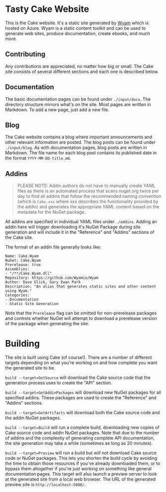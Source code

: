 # Tasty Cake Website

This is the Cake website. It's a static site generated by [Wyam](http://wyam.io) which is hosted on Azure. Wyam is a static content toolkit and can be used to generate web sites, produce documentation, create ebooks, and much more.

## Contributing

Any contributions are appreciated, no matter how big or small. The Cake site consists of several different sections and each one is described below.

## Documentation

The basic documentation pages can be found under `./input/docs`. The directory structure mirrors what's on the site. Most pages are written in Markdown. To add a new page, just add a new file.

## Blog

The Cake website contains a blog where important announcements and other relevant information are posted. The blog posts can be found under `./input/blog`. As with documentation pages, blog posts are written in Markdown. The file name for each blog post contains its published date in the format `YYYY-MM-DD-title.md`.

## Addins

> PLEASE NOTE: Addin authors do not have to manually create YAML files as there is an automated process that scans nuget.org twice per day to find all addins that follow the recommended naming convention (which is `Cake.xxx` where xxx describes the functionality provided by the addin) and generates the appropriate YAML content based on the metadata for the NuGet package.

All addins are specified in individual YAML files under `./addins`. Adding an addin here will trigger downloading it's NuGet Package during site generation and will include it in the "Reference" and "Addins" sections of the Cake site.

The format of an addin file generally looks like:

```
Name: Cake.Wyam
NuGet: Cake.Wyam
Prerelease: true
Assemblies:
- "/**/Cake.Wyam.dll"
Repository: https://github.com/Wyamio/Wyam
Author: Dave Glick, Gary Ewan Park
Description: "An alias that generates static sites and other content using Wyam."
Categories:
- Documentation
- Static Site Generation
```

Note that the `Prerelease` flag can be omitted for non-prerelease packages and controls whether NuGet will attempt to download a prerelease version of the package when generating the site.

# Building

The site is built using Cake (of course!). There are a number of different targets depending on what you're working on and how complete you want the generated site to be.

`build --target=GetSource` will download the Cake source code that the generation process uses to create the "API" section.

`build --target=GetAddinPackages` will download new NuGet packages for all specified addins. These packages are used to create the "Reference" and "Addins" sections.

`build --target=GetArtifacts` will download both the Cake source code and the addin NuGet packages.

`build --target=Build` will run a complete build, downloading new copies of Cake source code and addin NuGet packages. Note that due to the number of addins and the complexity of generating complete API documentation, the site generation may take a while (sometimes as long as 20 minutes).

`build --target=Preview` will run a build but *will not* download Cake source code or NuGet packages. This lets you shorten the build cycle by avoiding the time to obtain those resources if you've already downloaded them, or to bypass them altogether if you're just working on something like general documentation pages. This target will also launch a preview server to look at the generated site from a local web browser. The URL of the generated preview site is `http://localhost:5080/`.
